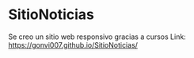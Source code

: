 # SitioNoticias
Se creo un sitio web responsivo gracias a cursos
Link: https://gonvi007.github.io/SitioNoticias/

